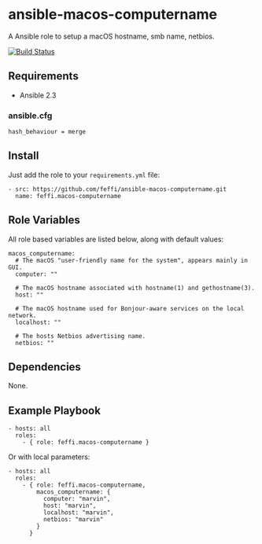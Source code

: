 # ansible-macos-computername
A Ansible role to setup a macOS hostname, smb name, netbios.

[![Build Status](https://travis-ci.org/feffi/ansible-macos-computername.svg?branch=master)](https://travis-ci.org/feffi/ansible-macos-computername)

## Requirements
- Ansible 2.3

### ansible.cfg
```
hash_behaviour = merge
```

## Install
Just add the role to your ``requirements.yml`` file:
```
- src: https://github.com/feffi/ansible-macos-computername.git
  name: feffi.macos-computername
```

## Role Variables
All role based variables are listed below, along with default values:

```
macos_computername:
  # The macOS "user-friendly name for the system", appears mainly in GUI.
  computer: ""

  # The macOS hostname associated with hostname(1) and gethostname(3).
  host: ""

  # The macOS hostname used for Bonjour-aware services on the local network.
  localhost: ""

  # The hosts Netbios advertising name.
  netbios: ""
```

## Dependencies
None.

## Example Playbook

    - hosts: all
      roles:
        - { role: feffi.macos-computername }

Or with local parameters:

    - hosts: all
      roles:
        - { role: feffi.macos-computername,
            macos_computername: {
              computer: "marvin",
              host: "marvin",
              localhost: "marvin",
              netbios: "marvin"
            }
          }
